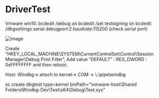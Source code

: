# DriverTest

Vmware win10:
bcdedit /debug on
bcdedit /set testsigning on
bcdedit /dbgsettings serial debugport:2 baudrate:115200 (check serial port)

![image](https://user-images.githubusercontent.com/5458695/233830268-5ab5992e-4caa-489e-a445-30f1e51d25ce.png)

Create “HKEY_LOCAL_MACHINE\SYSTEM\CurrentControlSet\Control\Session Manager\Debug Print Filter”, Add value “DEFAULT” : REG_DWORD : 0xFFFFFFFF and then reboot.

Host: Windbg-> attach  to kernel-> COM -> \\.\pipe\windbg

sc create dbgtest type=kernel binPath="\\vmware-host\Shared Folders\Windbg-Dev\Test\x64\Debug\Test.sys"
